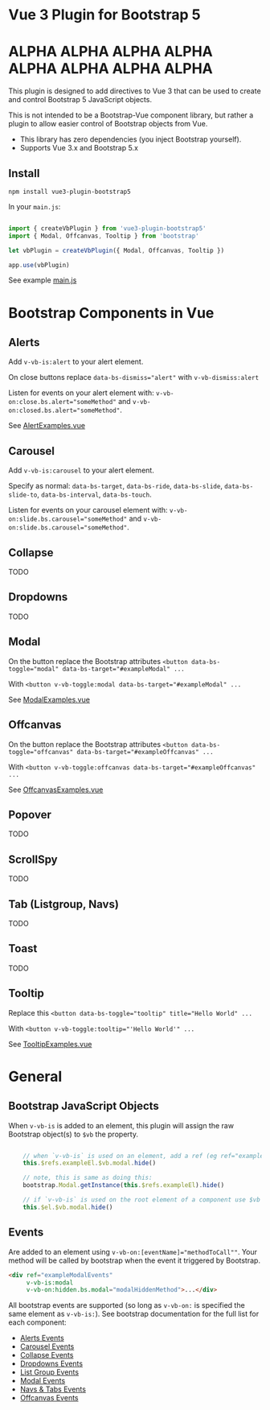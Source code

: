 # Vue 3 Plugin for Bootstrap 5

# ALPHA ALPHA ALPHA ALPHA ALPHA ALPHA ALPHA ALPHA

This plugin is designed to add directives to Vue 3 that can be used to create and control Bootstrap 5 JavaScript 
objects.

This is not intended to be a Bootstrap-Vue component library, but rather a plugin to allow easier control of Bootstrap
objects from Vue.

 - This library has zero dependencies (you inject Bootstrap yourself).
 - Supports Vue 3.x and Bootstrap 5.x

## Install

```shell
npm install vue3-plugin-bootstrap5
```

In your `main.js`:
```javascript

import { createVbPlugin } from 'vue3-plugin-bootstrap5'
import { Modal, Offcanvas, Tooltip } from 'bootstrap'

let vbPlugin = createVbPlugin({ Modal, Offcanvas, Tooltip })

app.use(vbPlugin)
```

See example [main.js](examples/basic/src/main.js)


# Bootstrap Components in Vue

## Alerts

Add `v-vb-is:alert` to your alert element.

On close buttons replace `data-bs-dismiss="alert"` with `v-vb-dismiss:alert`

Listen for events on your alert element with: `v-vb-on:close.bs.alert="someMethod"` and 
`v-vb-on:closed.bs.alert="someMethod"`.

See [AlertExamples.vue](examples/basic/src/components/AlertExamples.vue)



## Carousel

Add `v-vb-is:carousel` to your alert element.

Specify as normal: `data-bs-target`, `data-bs-ride`, `data-bs-slide`, `data-bs-slide-to`, `data-bs-interval`, 
`data-bs-touch`.

Listen for events on your carousel element with: `v-vb-on:slide.bs.carousel="someMethod"` and 
`v-vb-on:slide.bs.carousel="someMethod"`.


## Collapse

TODO


## Dropdowns

TODO


## Modal

On the button replace the Bootstrap attributes
    `<button data-bs-toggle="modal" data-bs-target="#exampleModal" ...`

With `<button v-vb-toggle:modal data-bs-target="#exampleModal" ...`

See [ModalExamples.vue](examples/basic/src/components/ModalExamples.vue)


## Offcanvas

On the button replace the Bootstrap attributes
`<button data-bs-toggle="offcanvas" data-bs-target="#exampleOffcanvas" ...`

With `<button v-vb-toggle:offcanvas data-bs-target="#exampleOffcanvas" ...`

See [OffcanvasExamples.vue](examples/basic/src/components/OffcanvasExamples.vue)


## Popover

TODO


## ScrollSpy

TODO


## Tab (Listgroup, Navs)

TODO


## Toast

TODO


## Tooltip

Replace this `<button data-bs-toggle="tooltip" title="Hello World" ...`

With `<button v-vb-toggle:tooltip="'Hello World'" ...`

See [TooltipExamples.vue](examples/basic/src/components/TooltipExamples.vue)


# General

## Bootstrap JavaScript Objects

When `v-vb-is` is added to an element, this plugin will assign the raw Bootstrap object(s) to `$vb` the property.

```javascript

    // when `v-vb-is` is used on an element, add a ref (eg ref="exampleEl") then use $vb like this:
    this.$refs.exampleEl.$vb.modal.hide()

    // note, this is same as doing this:    
    bootstrap.Modal.getInstance(this.$refs.exampleEl).hide()

    // if `v-vb-is` is used on the root element of a component use $vb like this:
    this.$el.$vb.modal.hide()

```


## Events

Are added to an element using `v-vb-on:[eventName]="methodToCall""`.  Your method will be called by bootstrap when the 
event it triggered by Bootstrap.

```html
<div ref="exampleModalEvents" 
     v-vb-is:modal 
     v-vb-on:hidden.bs.modal="modalHiddenMethod">...</div>
 ```

All bootstrap events are supported (so long as `v-vb-on:` is specified the same element as `v-vb-is:`).  See bootstrap 
documentation for the full list for each component:

  - [Alerts Events](https://getbootstrap.com/docs/5.0/components/alerts/#events)
  - [Carousel Events](https://getbootstrap.com/docs/5.0/components/carousel/#events)
  - [Collapse Events](https://getbootstrap.com/docs/5.0/components/collapse/#events)
  - [Dropdowns Events](https://getbootstrap.com/docs/5.0/components/dropdowns/#events)
  - [List Group Events](https://getbootstrap.com/docs/5.0/components/list-group/#events)
  - [Modal Events](https://getbootstrap.com/docs/5.0/components/modal/#events)
  - [Navs & Tabs Events](https://getbootstrap.com/docs/5.0/components/navs-tabs/#events)
  - [Offcanvas Events](https://getbootstrap.com/docs/5.0/components/offcanvas/#events)
